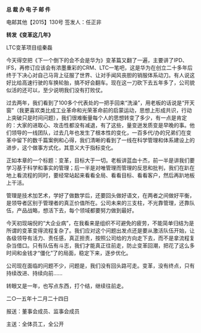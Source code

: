 **总 裁 办 电 子 邮 件**

 

电邮其他【2015】130号         签发人：任正非

**转发《变革这几年》**

LTC变革项目组秦磊

今天得空把《下一个倒下的会不会是华为》变革篇又翻了一遍，主要讲了IPD、IFS，再修订应该会有浓墨重彩的CRM、LTC一笔吧，这是华为在创立二十多年后终于下决心对自己马背上征服了世界、让对手闻风丧胆的销服体系动刀。有人说这好比给高速行驶的车换轮胎，搞不好会翻车。现在这一刀砍下去五年多了，公司貌似活的还可以，至少说明我们没有打败仗。

过去两年，我们看到了100多个代表处的一把手回来“洗澡”，用老板的话说是“开天窗”（我更喜欢类比成工业革命和光荣革命前的启蒙运动，思想上形成共识，行动上突破只是时间问题），我们很难衡量每个人的思想转变了多少，有一点是肯定的：大家的进取心、攻击性都没有减退，有了这些，量变迸发质变是早晚的事。他们领导的一线团队，过去几年也发生了根本性的变化，一百多代/办的兄弟们在变革中留下的数千篇案例和心得，我们清晰的看到了一线在科学管理和体系建设上的进步，这个做事方式化，其意义大于指标变化。

正如本章的一个标题：变革，目标大于一切。老板讲蓝血十杰，前一半是讲我们要学习基于科学和事实的管理；后一半是对唯管理而管理的反思和批判，我们在趴在地上看流程的同时，要经常站起来看看全局、看看目标、看看客户，然后再趴地板上干活。

管理是技术加艺术，学好了做数学后，还要回头做好语文，在两者之间做好平衡，是领导者区别于管理者的真正价值所在。公司未来的三支柱，不光靠管理，还靠队伍，产品战略，想活下去，每个领域都要努力做到最好。

今天初现端倪的“大企业病”，在我看来是组织不可避免的疲劳，不能简单归结为是所谓的变革变得流程复杂了。我们应对这个问题出发点还是要从激活队伍开始，让各级领导有活力、责任感，真正担责，按照公司给的方向走下去，而不是拿流程复杂当借口。只有队伍有斗志，我们才能真正往前走，防止变革回潮，把花了这么多时间和金钱才“僵化”了的局面，稳定下来，逐步优化。

公司现在面临的问题不少，问题是，我们没有回头路可走。变革，没有终点，只有持续改进、持续向前……

转眼又是一年，也写点东西，打个结，继续往前走。





二○一五年十二月二十四日

报送：董事会成员、监事会成员

主送：全体员工，全公开
